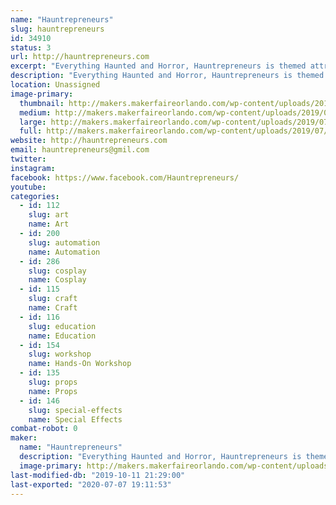 ```yaml
---
name: "Hauntrepreneurs"
slug: hauntrepreneurs
id: 34910
status: 3
url: http://hauntrepreneurs.com
excerpt: "Everything Haunted and Horror, Hauntrepreneurs is themed attraction design and consulting firm specializing helping people get started in the haunted attraction business. Booth demonstrations include, scenic and faux painting, special FX makeup and prop making, "
description: "Everything Haunted and Horror, Hauntrepreneurs is themed attraction design and consulting firm specializing helping people get started in the haunted attraction business. Booth demonstrations include, scenic and faux painting, special FX makeup and prop making, "
location: Unassigned
image-primary:
  thumbnail: http://makers.makerfaireorlando.com/wp-content/uploads/2019/07/972-951-5100-Hauntrepreneurs@gmail5x10-150x150.png
  medium: http://makers.makerfaireorlando.com/wp-content/uploads/2019/07/972-951-5100-Hauntrepreneurs@gmail5x10-300x150.png
  large: http://makers.makerfaireorlando.com/wp-content/uploads/2019/07/972-951-5100-Hauntrepreneurs@gmail5x10.png
  full: http://makers.makerfaireorlando.com/wp-content/uploads/2019/07/972-951-5100-Hauntrepreneurs@gmail5x10.png
website: http://hauntrepreneurs.com
email: hauntrepreneurs@gmil.com
twitter: 
instagram: 
facebook: https://www.facebook.com/Hauntrepreneurs/
youtube: 
categories:
  - id: 112
    slug: art
    name: Art
  - id: 200
    slug: automation
    name: Automation
  - id: 286
    slug: cosplay
    name: Cosplay
  - id: 115
    slug: craft
    name: Craft
  - id: 116
    slug: education
    name: Education
  - id: 154
    slug: workshop
    name: Hands-On Workshop
  - id: 135
    slug: props
    name: Props
  - id: 146
    slug: special-effects
    name: Special Effects
combat-robot: 0
maker:
  name: "Hauntrepreneurs"
  description: "Everything Haunted and Horror, Hauntrepreneurs is themed attraction design and consulting firm specializing helping people get started in the haunted attraction business. Booth demonstrations include, scenic and faux painting, special FX makeup and prop making, "
  image-primary: http://makers.makerfaireorlando.com/wp-content/uploads/2019/07/404994_416632531683474_678520938_n.jpg
last-modified-db: "2019-10-11 21:29:00"
last-exported: "2020-07-07 19:11:53"
---
```

